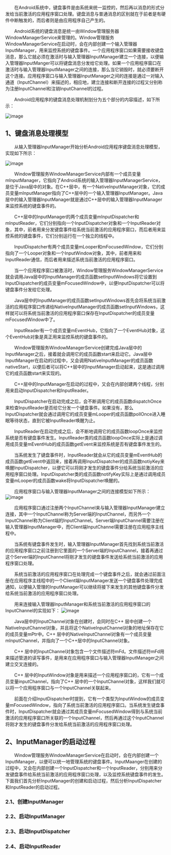 &#8195;&#8195;在Android系统中，键盘事件是由系统来统一监控的，然后再以消息的形式分发给当前激活的应用程序窗口处理。键盘消息与普通消息的区别就在于前者是有硬件中断触发的，而后者则是由应用程序自己产生的。

&#8195;&#8195;Android系统的键盘消息是统一由Window管理服务器WindowManagerService来管理的。Window管理服务WindowManagerService在启动时，会在内部创建一个输入管理器InputManager，用来监控系统的键盘事件。一个应用程序窗口如果需要接收键盘消息，那么它就必须在激活时与输入管理器InputManager建立一个连接，以便输入管理器InputManger可以将键盘消息分发给它处理。如果一个应用程序窗口在激活时与输入管理器InputManager之间的连接，那么当它销毁时，就必须要断开这个连接。应用程序窗口与输入管理器InputManager之间的连接是通过一对输入通道（InputChannel）来描述的，相应地，建立连接和断开连接的过程又分别称为注册InputChannel和注销InputChannel的过程。

&#8195;&#8195;Android应用程序的键盘消息处理机制划分为五个部分的内容描述，如下所示：

![image](https://note.youdao.com/yws/api/personal/file/58B55118F5C84FF8B0822DDF4DCC2166?method=download&shareKey=73a7e6b7ff3cbb7563938ad2809ac222)

## 1、键盘消息处理模型
&#8195;&#8195;从输入管理器InputManager开始分析Android应用程序键盘消息处理模型，实现如下所示：

![image](https://note.youdao.com/yws/api/personal/file/A6DAE4228C06441A9272E9220B00D4F8?method=download&shareKey=9bd86965642a930c0cb39bcc87f10cbf)

&#8195;&#8195;Window管理服务WindowManagerService内部有一个成员变量mInputManager，它指向了Android系统的输入管理器InputManagerService，是位于Java层中的对象。在C++层中，有一个NativeInputManager对象，它的成员变量mInputManager指向了C++层中的一个输入管理器InputManager。Java层中的输入管理器InputManager就是通过C++层中的输入管理器InputManager来监控系统的键盘事件的。

&#8195;&#8195;C++层中的InputManager的两个成员变量mInputDispatcher和mInputReader，它们分别指向一个InputDispatcher对象和一个InputReader对象，其中，前者用来分发键盘事件给系统当前激活的应用程序窗口，而后者用来监控系统的键盘事件，它们分别运行在一个独立的线程中。

&#8195;&#8195;InputDispatcher有两个成员变量mLooper和mFocusedWindow，它们分别指向了一个Looper对象和一个InputWindow对象，其中，前者用来和InputReader通信，而后者用来描述系统当前激活的应用程序窗口。

&#8195;&#8195;当一个应用程序窗口被激活时，Window管理服务WindowManagerService就会调用Java层中的InputManager的成员函数setInputWindows将它设置到InputDispatcher的成员变量mFocusedWindow中，以便InputDispatcher可以将键盘事件分发给它处理。

&#8195;&#8195;Java层中的InputManager的成员函数setInputWindows首先会将系统当前激活的应用程序窗口传递给NativeInputManager的成员函数setInputWindows，这样就可以将系统当前激活的应用程序窗口保存在InputDispatcher的成员变量mFocusedWindow中了。

&#8195;&#8195;InputReader有一个成员变量mEventHub，它指向了一个EventHub对象，这个EventHub对象是真正用来监控系统的键盘事件的。

&#8195;&#8195;Window管理服务WindowManagerService创建完成Java层中的InputManager之后，接着就会调用它的成员函数start来启动它。Java层中InputManager在启动的过程中，又会调用NativeInputManager的成员函数nativeStart，以便后者可以将C++层中的InputManager启动起来，这是通过调用它的成员函数start来实现的。

&#8195;&#8195;C++层中的InputManager在启动的过程中，又会在内部创建两个线程，分别用来启动InputDispatcher和InputReader。

&#8195;&#8195;InputDispatcher在启动完成之后，会不断调用它的成员函数dispatchOnce来检查InputReader是否给它分发一个键盘事件。如果没有，那么InputDispatcher就会通过调用它的成员变量mLooper的成员函数pollOnce进入睡眠等待状态，直到它被InputReader唤醒为止。

&#8195;&#8195;InputReader在启动完成之后，会不断地调用它的成员函数loopOnce来监控系统是否有键盘事件发生。InputReader类的成员函数loopOnce实际上是通过调用成员变量mEventHub的成员函数getEvent来监控系统是否有键盘事件发生的。

&#8195;&#8195;当系统发生了键盘事件时，InputReader就会从它的成员变量mEventHub的成员函数getEvent中返回来，接着再调用InputDispatcher的成员函数notiyKey来唤醒InputDispatcher，以便它可以将刚才发生的键盘事件分给系统当前激活的应用程序窗口处理。InputDispatcher类的成员函数notifyKey实际上是通过调用成员变量mLooper的成员函数wake将InputDispatcher唤醒的。

&#8195;&#8195;应用程序窗口与输入管理器InputManager之间的连接模型如下所示：
![image](https://note.youdao.com/yws/api/personal/file/FD3136F340E54DA8BD39632EA05C0FD7?method=download&shareKey=84a6e7d0ae8a0127186888ca160cd722)

&#8195;&#8195;应用程序窗口通过注册两个InputChannel来与输入管理器InputManager建立连接，其中一个InputChannel称为Server端的InputChannel，而另外一个InputChannel称为Client端的InputChannel。Server端InputChannel需要注册在输入管理器InputManager中，而Client端InputChannel需要注册在应用程序主线程中。

&#8195;&#8195;当系统有键盘事件发生时，输入管理器InputManager首先找到系统当前激活的应用程序窗口之前注册到它里面的一个Server端的InputChannel，接着再通过这个Server端的InputChannel将刚才发生的键盘事件发送给系统当前激活的应用程序窗口处理。

&#8195;&#8195;系统当前激活的应用程序窗口在处理完成一个键盘事件之后，就会通过前面注册在应用程序主线程中的一个Client端InputManager发送一个键盘事件处理完成通知，以便输入管理的InputManager可以继续将接下来发生的其他键盘事件分发给系统当前激活的应用程序窗口处理。

&#8195;&#8195;用来连接输入管理器InputManager和系统当前激活的应用程序窗口的InputChannel的实现如下：
![image](https://note.youdao.com/yws/api/personal/file/870040F190994234B85E8ED291371496?method=download&shareKey=c9bb3bb71eb8124d926feb73135b7891)

&#8195;&#8195;Java层中的InputChannel对象在创建时，会同时在C++ 层中创建一个NativeInputChannel对象，并且将这个NativeInputChannel对象的地址保存在它的成员变量mPtr中。C++ 层中的NativeInputChannel对象有一个成员变量mInputChannel，并指向了一个C++层中的InputChannel对象。

&#8195;&#8195;C++ 层中的InputChannel对象包含一个文件描述符mFd。文件描述符mFd用来描述管道的读写事件，是用来在应用程序窗口与输入管理器InputManager之间建立交叉连接的。

&#8195;&#8195;C++ 层中的InputWindow对象是用来描述一个应用程序窗口的，它有一个成员变量inputChannel，指向了C++ 层中的一个InputChannel对象，这样我们就可以将一个应用程序窗口与一个InputChannel关联起来。


&#8195;&#8195;前面在介绍InputDispatcher时提到，它有一个类型为InputWindow的成员变量mFocusedWindow，指向了系统当前激活的应用程序窗口。当系统发生键盘事件时，InputDispatcher就会通过其成员变量mFocusedWindow得到与系统当前激活的应用程序窗口所关联的一个InputChannel，然后再通过这个InputChannel将刚才发生的键盘事件分发给系统当前激活的应用程序窗口处理。

## 2、InputManager的启动过程
&#8195;&#8195;Window管理服务WindowManagerService在启动时，会在内部创建一个InputManager，以便可以统一地管理系统的键盘事件。InputMaanger在创建的过程中，又会在内部创建一个InputDispatcher和一个InputReader，分别用来分发键盘事件给系统当前激活的应用程序窗口处理，以及监控系统键盘事件的发生。下面我们首先分析InputManager的创建和启动过程，然后分析InputDispatcher和InputReader的启动过程。

### 2.1、创建InputManager

### 2.2、启动InputManager

### 2.3、启动InputDispatcher

### 2.4、启动InputReader
